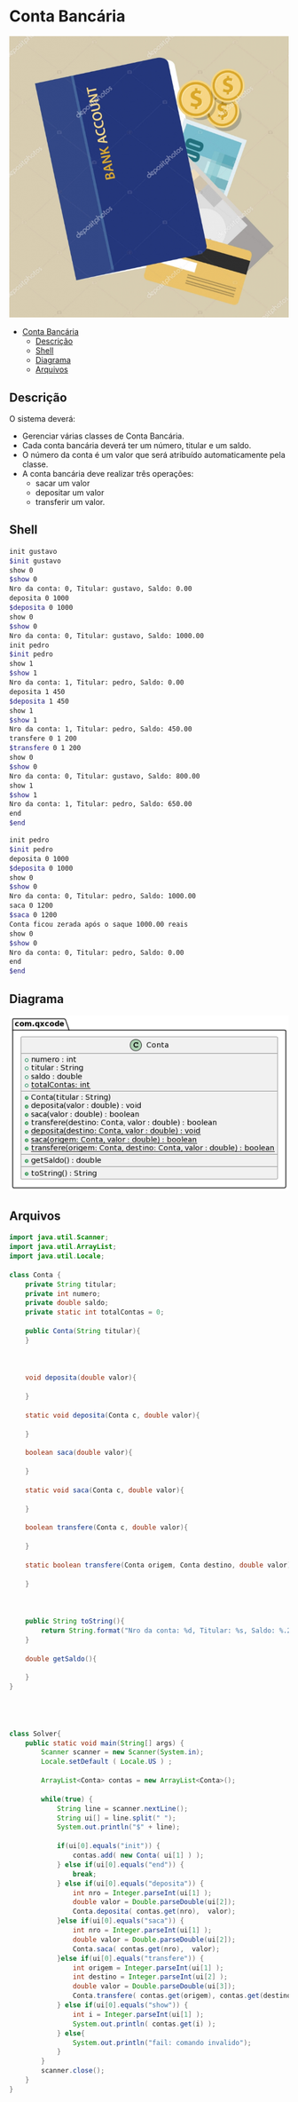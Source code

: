 # Conta Bancária

![](070.png)

[](toc)

- [Conta Bancária](#conta-bancária)
  - [Descrição](#descrição)
  - [Shell](#shell)
  - [Diagrama](#diagrama)
  - [Arquivos](#arquivos)
[](toc)

## Descrição
O sistema deverá:
- Gerenciar várias classes de Conta Bancária.
- Cada conta bancária deverá ter um número, titular e um saldo.
- O número da conta é um valor que será atribuído automaticamente pela classe.
- A conta bancária deve realizar três operações:
  - sacar um valor
  - depositar um valor
  - transferir um valor.
## Shell

```bash
init gustavo
$init gustavo
show 0
$show 0
Nro da conta: 0, Titular: gustavo, Saldo: 0.00
deposita 0 1000
$deposita 0 1000
show 0
$show 0
Nro da conta: 0, Titular: gustavo, Saldo: 1000.00
init pedro
$init pedro
show 1
$show 1
Nro da conta: 1, Titular: pedro, Saldo: 0.00
deposita 1 450
$deposita 1 450
show 1
$show 1
Nro da conta: 1, Titular: pedro, Saldo: 450.00
transfere 0 1 200
$transfere 0 1 200
show 0
$show 0
Nro da conta: 0, Titular: gustavo, Saldo: 800.00
show 1
$show 1
Nro da conta: 1, Titular: pedro, Saldo: 650.00
end
$end
```


```bash
init pedro
$init pedro
deposita 0 1000
$deposita 0 1000
show 0
$show 0
Nro da conta: 0, Titular: pedro, Saldo: 1000.00
saca 0 1200
$saca 0 1200
Conta ficou zerada após o saque 1000.00 reais
show 0
$show 0
Nro da conta: 0, Titular: pedro, Saldo: 0.00
end
$end
```

## Diagrama
![](diagrama.png)

## Arquivos

```Java
import java.util.Scanner;
import java.util.ArrayList;
import java.util.Locale;

class Conta {
    private String titular;
    private int numero;
    private double saldo;
    private static int totalContas = 0;
    
    public Conta(String titular){
    }



    void deposita(double valor){
        
    }

    static void deposita(Conta c, double valor){
        
    }

    boolean saca(double valor){
        
    }

    static void saca(Conta c, double valor){
        
    }

    boolean transfere(Conta c, double valor){
        
    }

    static boolean transfere(Conta origem, Conta destino, double valor){
        
    }
    


    public String toString(){
        return String.format("Nro da conta: %d, Titular: %s, Saldo: %.2f", numero, titular, saldo);
    }

    double getSaldo(){
        
    }
}




class Solver{
    public static void main(String[] args) {
        Scanner scanner = new Scanner(System.in);
        Locale.setDefault ( Locale.US ) ;
        
        ArrayList<Conta> contas = new ArrayList<Conta>();

        while(true) {
            String line = scanner.nextLine();
            String ui[] = line.split(" ");
            System.out.println("$" + line);

            if(ui[0].equals("init")) {
                contas.add( new Conta( ui[1] ) );
            } else if(ui[0].equals("end")) {
                break;
            } else if(ui[0].equals("deposita")) {
                int nro = Integer.parseInt(ui[1] );
                double valor = Double.parseDouble(ui[2]);
                Conta.deposita( contas.get(nro),  valor); 
            }else if(ui[0].equals("saca")) {
                int nro = Integer.parseInt(ui[1] );
                double valor = Double.parseDouble(ui[2]);
                Conta.saca( contas.get(nro),  valor); 
            }else if(ui[0].equals("transfere")) {
                int origem = Integer.parseInt(ui[1] );
                int destino = Integer.parseInt(ui[2] );
                double valor = Double.parseDouble(ui[3]);
                Conta.transfere( contas.get(origem), contas.get(destino), valor); 
            } else if(ui[0].equals("show")) {
                int i = Integer.parseInt(ui[1] );
                System.out.println( contas.get(i) ); 
            } else{
                System.out.println("fail: comando invalido");
            }
        }
        scanner.close();
    }
}

```
